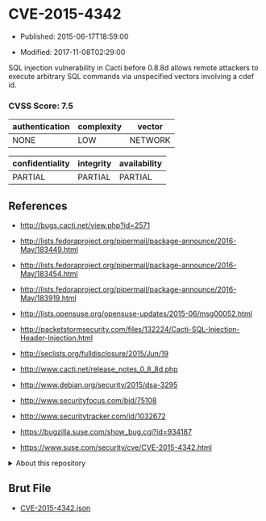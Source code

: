 # CVE-2015-4342

- Published: 2015-06-17T18:59:00

- Modified: 2017-11-08T02:29:00

SQL injection vulnerability in Cacti before 0.8.8d allows remote attackers to execute arbitrary SQL commands via unspecified vectors involving a cdef id.

### CVSS Score: **7.5**

| authentication | complexity | vector |
| --- | --- | --- |
| NONE | LOW | NETWORK |

| confidentiality | integrity | availability |
| --- | --- | --- |
| PARTIAL | PARTIAL | PARTIAL |

## References

* http://bugs.cacti.net/view.php?id=2571

* http://lists.fedoraproject.org/pipermail/package-announce/2016-May/183449.html

* http://lists.fedoraproject.org/pipermail/package-announce/2016-May/183454.html

* http://lists.fedoraproject.org/pipermail/package-announce/2016-May/183919.html

* http://lists.opensuse.org/opensuse-updates/2015-06/msg00052.html

* http://packetstormsecurity.com/files/132224/Cacti-SQL-Injection-Header-Injection.html

* http://seclists.org/fulldisclosure/2015/Jun/19

* http://www.cacti.net/release_notes_0_8_8d.php

* http://www.debian.org/security/2015/dsa-3295

* http://www.securityfocus.com/bid/75108

* http://www.securitytracker.com/id/1032672

* https://bugzilla.suse.com/show_bug.cgi?id=934187

* https://www.suse.com/security/cve/CVE-2015-4342.html

<details>
<summary>About this repository</summary> 

  This repository is part of the project [Live Hack CVE](https://github.com/Live-Hack-CVE). Main website can be found [www.live-hack.org](https://www.live-hack.org) 
  
  Made by [Sn0wAlice](https://github.com/Sn0wAlice) for the people that care about security and need to have a feed of the latest CVEs. Hope you enjoy it, don't forget to star the repo and follow me on [Twitter](https://twitter.com/Sn0wAlice) and [Github](https://github.com/Sn0wAlice). And that is my [personnal website](https://www.alice-snow.me/)

  - [Home Page](https://github.com/Live-Hack-CVE)
  - [Framework](https://github.com/Live-Hack-CVE/cve-framework)
  - [CVE database](https://github.com/Live-Hack-CVE/full_database)
  - [Changelog](https://github.com/Live-Hack-CVE/Changelog)
</details>

## Brut File

* [CVE-2015-4342.json](https://raw.githubusercontent.com/Live-Hack-CVE/full_database/main/cves/2015/CVE-2015-4342.json)

